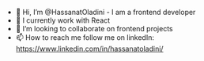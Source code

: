 - 👋 Hi, I’m @HassanatOladini - I am a frontend developer
- 🌱 I currently work with React
- 💞️ I’m looking to collaborate on frontend projects
- 📫 How to reach me
      follow me on linkedIn: https://www.linkedin.com/in/hassanatoladini/

<!---
HassanatOladini/HassanatOladini is a ✨ special ✨ repository because its `README.md` (this file) appears on your GitHub profile.
You can click the Preview link to take a look at your changes.
--->
